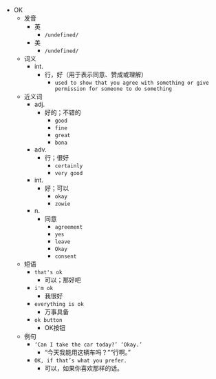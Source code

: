 - OK
  - 发音
    - 英
      - `/undefined/`
    - 美
      - `/undefined/`
  - 词义
    - int.
      - 行，好（用于表示同意、赞成或理解）
        - `used to show that you agree with something or give permission for someone to do something`
  - 近义词
    - adj.
      - 好的；不错的
        - `good`
        - `fine`
        - `great`
        - `bona`
    - adv.
      - 行；很好
        - `certainly`
        - `very good`
    - int.
      - 好；可以
        - `okay`
        - `zowie`
    - n.
      - 同意
        - `agreement`
        - `yes`
        - `leave`
        - `Okay`
        - `consent`
  - 短语
    - `that's ok`
      - 可以；那好吧 
    - `i'm ok`
      - 我很好 
    - `everything is ok`
      - 万事具备 
    - `ok button`
      - OK按钮 
  - 例句
    - `‘Can I take the car today?’ ‘Okay.’`
      - “今天我能用这辆车吗？”“行啊。”
    - `OK, if that’s what you prefer.`
      - 可以，如果你喜欢那样的话。


